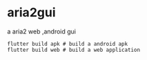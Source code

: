 # aria2gui

a aria2 web ,android gui

```shell
flutter build apk # build a android apk
flutter build web # build a web application
```
